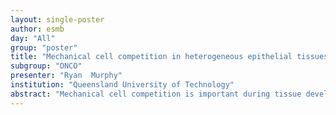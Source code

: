 ```yaml
---
layout: single-poster
author: esmb
day: "All"
group: "poster"
title: "Mechanical cell competition in heterogeneous epithelial tissues"
subgroup: "ONCO"
presenter: "Ryan  Murphy"
institution: "Queensland University of Technology"
abstract: "Mechanical cell competition is important during tissue development, cancer invasion, and tissue ageing. Heterogeneity plays a key role in practical applications since cancer cells can have different cell stiffness and different proliferation rates than normal cells. To study this phenomenon, we propose a one-dimensional mechanical model of heterogeneous epithelial tissue dynamics that includes cell-length-dependent proliferation and death mechanisms. Proliferation and death are incorporated into the discrete model stochastically and arise as source/sink terms in the corresponding continuum model that we derive. Using the new discrete model and continuum description, we explore several applications including the evolution of homogeneous tissues experiencing proliferation and death, and competition in a heterogeneous setting with a cancerous tissue competing for space with an adjacent normal tissue. This framework allows us to postulate new mechanisms that explain the ability of cancer cells to outcompete healthy cells through mechanical differences rather than by having some intrinsic proliferative advantage. We advise when the continuum model is beneficial and demonstrate why naively adding source/sink terms to a continuum model without considering the underlying discrete model may lead to incorrect results."
---
```

